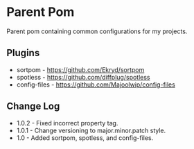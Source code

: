 # Parent Pom
Parent pom containing common configurations for my projects.
## Plugins
* sortpom - https://github.com/Ekryd/sortpom
* spotless - https://github.com/diffplug/spotless
* config-files - https://github.com/Majoolwip/config-files
## Change Log
* 1.0.2 - Fixed incorrect property tag.
* 1.0.1 - Change versioning to major.minor.patch style.
* 1.0 - Added sortpom, spotless, and config-files.